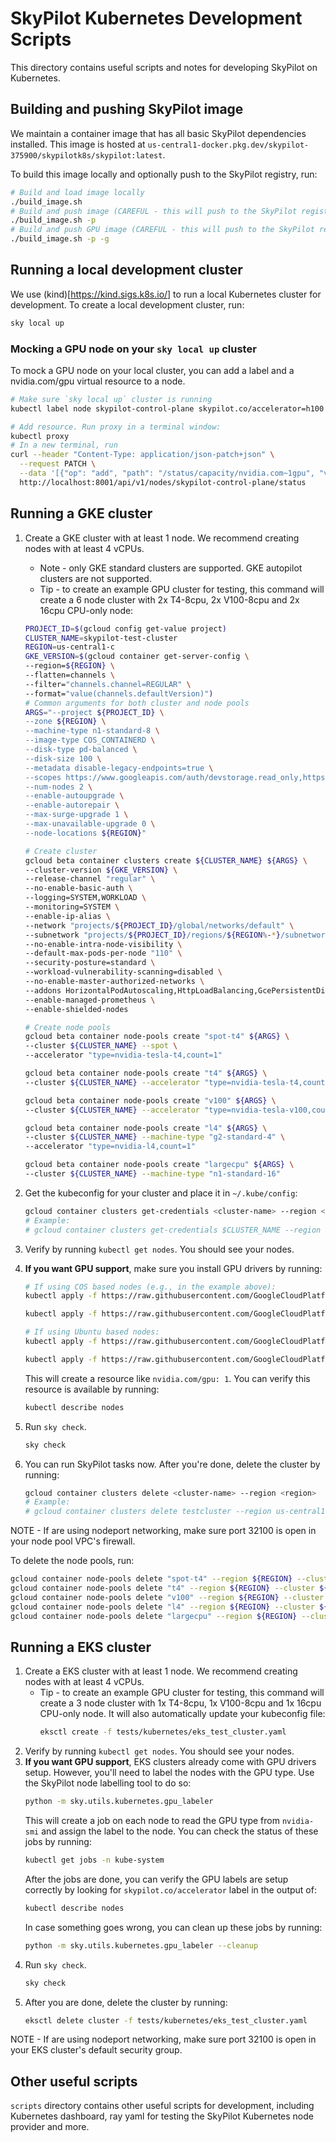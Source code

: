 # SkyPilot Kubernetes Development Scripts

This directory contains useful scripts and notes for developing SkyPilot on Kubernetes.

## Building and pushing SkyPilot image

We maintain a container image that has all basic SkyPilot dependencies installed.
This image is hosted at `us-central1-docker.pkg.dev/skypilot-375900/skypilotk8s/skypilot:latest`.

To build this image locally and optionally push to the SkyPilot registry, run:
```bash
# Build and load image locally
./build_image.sh
# Build and push image (CAREFUL - this will push to the SkyPilot registry!)
./build_image.sh -p
# Build and push GPU image (CAREFUL - this will push to the SkyPilot registry!)
./build_image.sh -p -g
```

## Running a local development cluster
We use (kind)[https://kind.sigs.k8s.io/] to run a local Kubernetes cluster
for development. To create a local development cluster, run:

```bash
sky local up
```

### Mocking a GPU node on your `sky local up` cluster

To mock a GPU node on your local cluster, you can add a label and a nvidia.com/gpu virtual resource to a node.

```bash
# Make sure `sky local up` cluster is running
kubectl label node skypilot-control-plane skypilot.co/accelerator=h100 # Or any other GPU. Be sure to use lowercase!

# Add resource. Run proxy in a terminal window:
kubectl proxy
# In a new terminal, run
curl --header "Content-Type: application/json-patch+json" \
  --request PATCH \
  --data '[{"op": "add", "path": "/status/capacity/nvidia.com~1gpu", "value": "8"}]' \
  http://localhost:8001/api/v1/nodes/skypilot-control-plane/status
```


## Running a GKE cluster
1. Create a GKE cluster with at least 1 node. We recommend creating nodes with at least 4 vCPUs.
   * Note - only GKE standard clusters are supported. GKE autopilot clusters are not supported.
   * Tip - to create an example GPU cluster for testing, this command will create a 6 node cluster with 2x T4-8cpu, 2x V100-8cpu and 2x 16cpu CPU-only node:
   ```bash
   PROJECT_ID=$(gcloud config get-value project)
   CLUSTER_NAME=skypilot-test-cluster
   REGION=us-central1-c
   GKE_VERSION=$(gcloud container get-server-config \
   --region=${REGION} \
   --flatten=channels \
   --filter="channels.channel=REGULAR" \
   --format="value(channels.defaultVersion)")
   # Common arguments for both cluster and node pools
   ARGS="--project ${PROJECT_ID} \
   --zone ${REGION} \
   --machine-type n1-standard-8 \
   --image-type COS_CONTAINERD \
   --disk-type pd-balanced \
   --disk-size 100 \
   --metadata disable-legacy-endpoints=true \
   --scopes https://www.googleapis.com/auth/devstorage.read_only,https://www.googleapis.com/auth/logging.write,https://www.googleapis.com/auth/monitoring,https://www.googleapis.com/auth/servicecontrol,https://www.googleapis.com/auth/service.management.readonly,https://www.googleapis.com/auth/trace.append \
   --num-nodes 2 \
   --enable-autoupgrade \
   --enable-autorepair \
   --max-surge-upgrade 1 \
   --max-unavailable-upgrade 0 \
   --node-locations ${REGION}"

   # Create cluster
   gcloud beta container clusters create ${CLUSTER_NAME} ${ARGS} \
   --cluster-version ${GKE_VERSION} \
   --release-channel "regular" \
   --no-enable-basic-auth \
   --logging=SYSTEM,WORKLOAD \
   --monitoring=SYSTEM \
   --enable-ip-alias \
   --network "projects/${PROJECT_ID}/global/networks/default" \
   --subnetwork "projects/${PROJECT_ID}/regions/${REGION%-*}/subnetworks/default" \
   --no-enable-intra-node-visibility \
   --default-max-pods-per-node "110" \
   --security-posture=standard \
   --workload-vulnerability-scanning=disabled \
   --no-enable-master-authorized-networks \
   --addons HorizontalPodAutoscaling,HttpLoadBalancing,GcePersistentDiskCsiDriver \
   --enable-managed-prometheus \
   --enable-shielded-nodes

   # Create node pools
   gcloud beta container node-pools create "spot-t4" ${ARGS} \
   --cluster ${CLUSTER_NAME} --spot \
   --accelerator "type=nvidia-tesla-t4,count=1"

   gcloud beta container node-pools create "t4" ${ARGS} \
   --cluster ${CLUSTER_NAME} --accelerator "type=nvidia-tesla-t4,count=1"

   gcloud beta container node-pools create "v100" ${ARGS} \
   --cluster ${CLUSTER_NAME} --accelerator "type=nvidia-tesla-v100,count=1"

   gcloud beta container node-pools create "l4" ${ARGS} \
   --cluster ${CLUSTER_NAME} --machine-type "g2-standard-4" \
   --accelerator "type=nvidia-l4,count=1"

   gcloud beta container node-pools create "largecpu" ${ARGS} \
   --cluster ${CLUSTER_NAME} --machine-type "n1-standard-16"
   ```

2. Get the kubeconfig for your cluster and place it in `~/.kube/config`:
   ```bash
   gcloud container clusters get-credentials <cluster-name> --region <region>
   # Example:
   # gcloud container clusters get-credentials $CLUSTER_NAME --region us-central1-c
   ```
3. Verify by running `kubectl get nodes`. You should see your nodes.
4. **If you want GPU support**, make sure you install GPU drivers by running:
   ```bash
   # If using COS based nodes (e.g., in the example above):
   kubectl apply -f https://raw.githubusercontent.com/GoogleCloudPlatform/container-engine-accelerators/master/nvidia-driver-installer/cos/daemonset-preloaded.yaml

   kubectl apply -f https://raw.githubusercontent.com/GoogleCloudPlatform/container-engine-accelerators/master/nvidia-driver-installer/cos/daemonset-preloaded-latest.yaml

   # If using Ubuntu based nodes:
   kubectl apply -f https://raw.githubusercontent.com/GoogleCloudPlatform/container-engine-accelerators/master/nvidia-driver-installer/ubuntu/daemonset-preloaded.yaml

   kubectl apply -f https://raw.githubusercontent.com/GoogleCloudPlatform/container-engine-accelerators/master/nvidia-driver-installer/ubuntu/daemonset-preloaded-R525.yaml
   ```
   This will create a resource like `nvidia.com/gpu: 1`. You can verify this resource is available by running:
   ```bash
   kubectl describe nodes
   ```
5. Run `sky check`.
   ```bash
   sky check
   ```

6. You can run SkyPilot tasks now. After you're done, delete the cluster by running:
   ```bash
   gcloud container clusters delete <cluster-name> --region <region>
   # Example:
   # gcloud container clusters delete testcluster --region us-central1-c
   ```
NOTE - If are using nodeport networking, make sure port 32100 is open in your node pool VPC's firewall.

To delete the node pools, run:
```bash
gcloud container node-pools delete "spot-t4" --region ${REGION} --cluster ${CLUSTER_NAME} --async
gcloud container node-pools delete "t4" --region ${REGION} --cluster ${CLUSTER_NAME} --async
gcloud container node-pools delete "v100" --region ${REGION} --cluster ${CLUSTER_NAME} --async
gcloud container node-pools delete "l4" --region ${REGION} --cluster ${CLUSTER_NAME} --async
gcloud container node-pools delete "largecpu" --region ${REGION} --cluster ${CLUSTER_NAME} --async
```

## Running a EKS cluster
1. Create a EKS cluster with at least 1 node. We recommend creating nodes with at least 4 vCPUs.
   * Tip - to create an example GPU cluster for testing, this command will create a 3 node cluster with 1x T4-8cpu, 1x V100-8cpu and 1x 16cpu CPU-only node. It will also automatically update your kubeconfig file:
     ```bash
     eksctl create -f tests/kubernetes/eks_test_cluster.yaml
     ```
2. Verify by running `kubectl get nodes`. You should see your nodes.
3. **If you want GPU support**, EKS clusters already come with GPU drivers setup. However, you'll need to label the nodes with the GPU type. Use the SkyPilot node labelling tool to do so:
   ```bash
   python -m sky.utils.kubernetes.gpu_labeler
   ```
   This will create a job on each node to read the GPU type from `nvidia-smi` and assign the label to the node. You can check the status of these jobs by running:
   ```bash
   kubectl get jobs -n kube-system
   ```
   After the jobs are done, you can verify the GPU labels are setup correctly by looking for `skypilot.co/accelerator` label in the output of:
   ```bash
   kubectl describe nodes
   ```
   In case something goes wrong, you can clean up these jobs by running:
   ```bash
   python -m sky.utils.kubernetes.gpu_labeler --cleanup
   ```
5. Run `sky check`.
   ```bash
   sky check
   ```
5. After you are done, delete the cluster by running:
   ```bash
   eksctl delete cluster -f tests/kubernetes/eks_test_cluster.yaml
   ```

NOTE - If are using nodeport networking, make sure port 32100 is open in your EKS cluster's default security group.

## Other useful scripts
`scripts` directory contains other useful scripts for development, including
Kubernetes dashboard, ray yaml for testing the SkyPilot Kubernetes node provider
and more.
